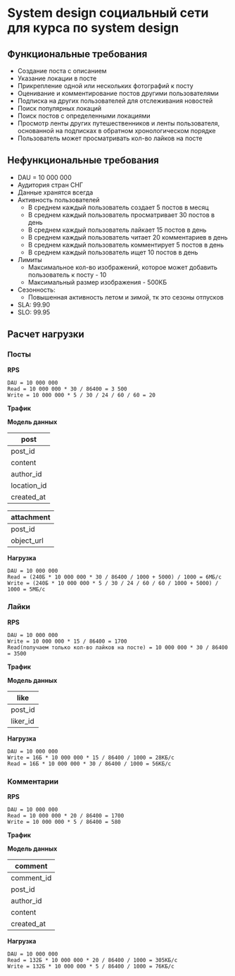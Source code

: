 # System design социальный сети для курса по system design

## Функциональные требования

- Создание поста с описанием
- Указание локации в посте
- Прикрепление одной или нескольких фотографий к посту
- Оценивание и комментирование постов другими пользователями
- Подписка на других пользователей для отслеживания новостей
- Поиск популярных локаций
- Поиск постов с определенными локациями
- Просмотр ленты других путешественников и ленты пользователя, 
основанной на подписках в обратном хронологическом порядке
- Пользователь может просматривать кол-во лайков на посте

## Нефункциональные требования

- DAU = 10 000 000
- Аудитория стран СНГ
- Данные хранятся всегда
- Активность пользователей
  - В среднем каждый пользователь создает 5 постов в месяц
  - В среднем каждый пользователь просматривает 30 постов в день
  - В среднем каждый пользователь лайкает 15 постов в день
  - В среднем каждый пользователь читает 20 комментариев в день
  - В среднем каждый пользователь комментирует 5 постов в день
  - В среднем каждый пользователь ищет 10 постов в день
- Лимиты
  - Максимальное кол-во изображений, которое может добавить пользователь к посту - 10
  - Максимальный размер изображения - 500КБ
- Сезонность:
  - Повышенная активность летом и зимой, тк это сезоны отпусков
- SLA: 99.90
- SLO: 99.95

## Расчет нагрузки

### Посты

**RPS**
```
DAU = 10 000 000
Read = 10 000 000 * 30 / 86400 = 3 500 
Write = 10 000 000 * 5 / 30 / 24 / 60 / 60 = 20
```

**Трафик**

**Модель данных**

| post        |
|-------------|
| post_id     |
| content     |
| author_id   |
| location_id |
| created_at  |

| attachment |
|------------|
| post_id    |
| object_url |


**Нагрузка**
```
DAU = 10 000 000
Read = (240Б * 10 000 000 * 30 / 86400 / 1000 + 5000) / 1000 = 6МБ/с
Write = (240Б * 10 000 000 * 5 / 30 / 24 / 60 / 60 / 1000 + 5000) / 1000 = 5МБ/с
```

### Лайки

**RPS**
```
DAU = 10 000 000
Write = 10 000 000 * 15 / 86400 = 1700
Read(получаем только кол-во лайков на посте) = 10 000 000 * 30 / 86400 = 3500
```

**Трафик**

**Модель данных**

| like       |
|------------|
| post_id    |
| liker_id   |

**Нагрузка**
```
DAU = 10 000 000
Write = 16Б * 10 000 000 * 15 / 86400 / 1000 = 28КБ/с
Read = 16Б * 10 000 000 * 30 / 86400 / 1000 = 56КБ/с
```

### Комментарии

**RPS**
```
DAU = 10 000 000
Read = 10 000 000 * 20 / 86400 = 1700
Write = 10 000 000 * 5 / 86400 = 580
```

**Трафик**

**Модель данных**

| comment    |
|------------|
| comment_id |
| post_id    |
| author_id  |
| content    |
| created_at |

**Нагрузка**
```
DAU = 10 000 000
Read = 132Б * 10 000 000 * 20 / 86400 / 1000 = 305КБ/с
Write = 132Б * 10 000 000 * 5 / 86400 / 1000 = 76КБ/с
```